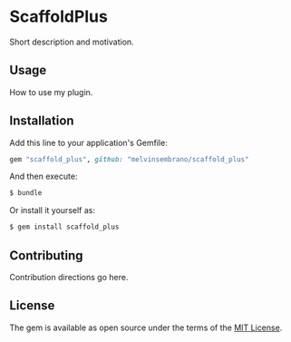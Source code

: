 # ScaffoldPlus
Short description and motivation.

## Usage
How to use my plugin.

## Installation
Add this line to your application's Gemfile:

```ruby
gem "scaffold_plus", github: "melvinsembrano/scaffold_plus"
```

And then execute:
```bash
$ bundle
```

Or install it yourself as:
```bash
$ gem install scaffold_plus 
```

## Contributing
Contribution directions go here.

## License
The gem is available as open source under the terms of the [MIT License](https://opensource.org/licenses/MIT).
